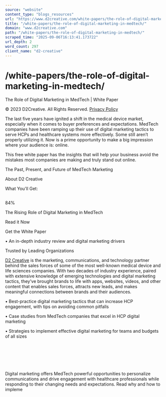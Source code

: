 ```yaml
---
source: "website"
content_type: "blogs_resources"
url: "https://www.d2creative.com/white-papers/the-role-of-digital-marketing-in-medtech/"
title: "/white-papers/the-role-of-digital-marketing-in-medtech/"
domain: "www.d2creative.com"
path: "/white-papers/the-role-of-digital-marketing-in-medtech/"
scraped_time: "2025-09-06T16:13:41.173722"
url_depth: 2
word_count: 297
client_name: "d2-creative"
---
```


# /white-papers/the-role-of-digital-marketing-in-medtech/

The Role of Digital Marketing in MedTech | White Paper

© 2023 D2Creative. All Rights Reserved. [Privacy Policy](clkn/https/www.d2creative.com/privacy-policy/)

The last five years have ignited a shift in the medical device market, especially when it comes to buyer preferences and expectations. MedTech companies have been ramping up their use of digital marketing tactics to serve HCPs and healthcare systems more effectively. Some still aren’t properly utilizing it. Now is a prime opportunity to make a big impression where your audience is: online.

This free white paper has the insights that will help your business avoid the mistakes most companies are making and truly stand out online.

The Past, Present, and Future of MedTech Marketing

About D2 Creative

What You'll Get:

![Whitepaper Cover](data:image/gif;base64,R0lGODlhAQABAIAAAAAAAP///yH5BAEAAAAALAAAAAABAAEAAAIBRAA7)

84%

The Rising Role of Digital Marketing in MedTech

Read it Now

Get the White Paper

• An in-depth industry review and digital marketing drivers

Trusted by Leading Organizations

[D2 Creative](clkn/https/www.d2creative.com/) is the marketing, communications, and technology partner behind the sales forces of some of the most well-known medical device and life sciences companies. With two decades of industry experience, paired with extensive knowledge of emerging technologies and digital marketing tactics, they’ve brought brands to life with apps, websites, videos, and other content that enables sales forces, attracts new leads, and makes meaningful connections between brands and their audiences.

• Best-practice digital marketing tactics that can increase HCP engagement, with tips on avoiding common pitfalls

• Case studies from MedTech companies that excel in HCP digital marketing

• Strategies to implement effective digital marketing for teams and budgets of all sizes

![](data:image/gif;base64,R0lGODlhAQABAIAAAAAAAP///yH5BAEAAAAALAAAAAABAAEAAAIBRAA7)

![](data:image/gif;base64,R0lGODlhAQABAIAAAAAAAP///yH5BAEAAAAALAAAAAABAAEAAAIBRAA7)

![](data:image/gif;base64,R0lGODlhAQABAIAAAAAAAP///yH5BAEAAAAALAAAAAABAAEAAAIBRAA7)

![](data:image/gif;base64,R0lGODlhAQABAIAAAAAAAP///yH5BAEAAAAALAAAAAABAAEAAAIBRAA7)

![](data:image/gif;base64,R0lGODlhAQABAIAAAAAAAP///yH5BAEAAAAALAAAAAABAAEAAAIBRAA7)

![](data:image/gif;base64,R0lGODlhAQABAIAAAAAAAP///yH5BAEAAAAALAAAAAABAAEAAAIBRAA7)

Digital marketing offers MedTech powerful opportunities to personalize communications and drive engagement with healthcare professionals while responding to their changing needs and expectations. Read why and how to impleme